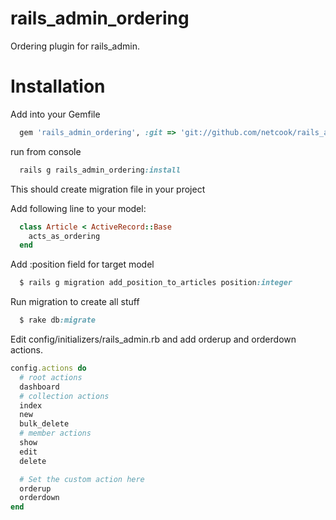 rails_admin_ordering
====================

Ordering plugin for rails_admin.

Installation
====================

Add into your Gemfile

```ruby
  gem 'rails_admin_ordering', :git => 'git://github.com/netcook/rails_admin_ordering.git'
```

run from console
```ruby
  rails g rails_admin_ordering:install
```
This should create migration file in your project

Add following line to your model:
```ruby
  class Article < ActiveRecord::Base
    acts_as_ordering
  end
```

Add :position field for target model

```ruby
  $ rails g migration add_position_to_articles position:integer
```

Run migration to create all stuff

```ruby
  $ rake db:migrate
```

Edit config/initializers/rails_admin.rb and add orderup and orderdown actions.

```ruby
config.actions do
  # root actions
  dashboard 
  # collection actions 
  index
  new
  bulk_delete
  # member actions
  show
  edit
  delete

  # Set the custom action here
  orderup
  orderdown
end
```

